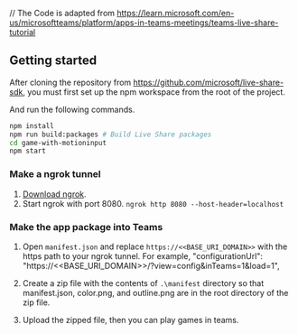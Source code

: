 // The Code is adapted from https://learn.microsoft.com/en-us/microsoftteams/platform/apps-in-teams-meetings/teams-live-share-tutorial


## Getting started

After cloning the repository from https://github.com/microsoft/live-share-sdk, you must first set up the npm workspace from the root of the project. 

And run the following commands.

```bash
npm install
npm run build:packages # Build Live Share packages
cd game-with-motioninput
npm start
```

### Make a ngrok tunnel

1. [Download ngrok](https://ngrok.com/download).
2. Start ngrok with port 8080.
   `ngrok http 8080 --host-header=localhost`


### Make the app package into Teams

1. Open `manifest.json` and replace `https://<<BASE_URI_DOMAIN>>` with the https path to your ngrok tunnel.
   For example,
   "configurationUrl": "https://<<BASE_URI_DOMAIN>>/?view=config&inTeams=1&load=1",

2. Create a zip file with the contents of `.\manifest` directory so that manifest.json, color.png, and outline.png are in the root directory of the zip file.

3. Upload the zipped file, then you can play games in teams.